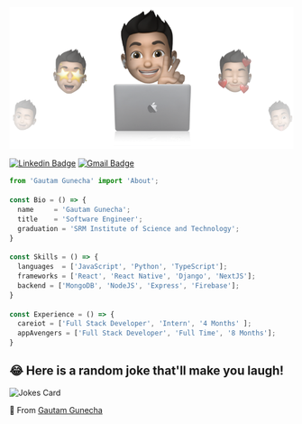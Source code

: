 <p align="center"><img src="https://raw.githubusercontent.com/KevinPatel04/KevinPatel04/master/cover-thompson.png"></p>

[![Linkedin Badge](https://img.shields.io/badge/-GautamGunecha-blue?style=flat-square&logo=Linkedin&logoColor=white&link=https://www.linkedin.com/in/gautamgunecha/)](https://www.linkedin.com/in/gunechagautam/) 
[![Gmail Badge](https://img.shields.io/badge/-gautamgunecha@gmail.com-c14438?style=flat-square&logo=Gmail&logoColor=white&link=mailto:gautamgunecha@gmail.com)](mailto:gautamgunecha@gmail.com)

```js
from 'Gautam Gunecha' import 'About';

const Bio = () => {
  name     = 'Gautam Gunecha';
  title    = 'Software Engineer';
  graduation = 'SRM Institute of Science and Technology';
}

const Skills = () => {
  languages  = ['JavaScript', 'Python', 'TypeScript'];
  frameworks = ['React', 'React Native', 'Django', 'NextJS'];
  backend = ['MongoDB', 'NodeJS', 'Express', 'Firebase'];
}

const Experience = () => {
  careiot = ['Full Stack Developer', 'Intern', '4 Months' ];
  appAvengers = ['Full Stack Developer', 'Full Time', '8 Months'];
}
```

## 😂 Here is a random joke that'll make you laugh!
![Jokes Card](https://readme-jokes.vercel.app/api)


💚 From [Gautam Gunecha](https://github.com/GautamGunecha)
